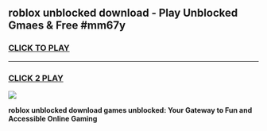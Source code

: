 
## roblox unblocked download - Play Unblocked Gmaes & Free #mm67y
<h3>
<a href="https://news.freeplayer.one?title=roblox_unblocked_download&ref=24F">CLICK TO PLAY</a></h3>
<hr>

<h3>
<a href="https://news.freeplayer.one?title=roblox_unblocked_download&ref=24F">CLICK 2 PLAY</a>
  
</h3>

<a href="https://news.freeplayer.one?title=roblox_unblocked_download&ref=24F/"><img src="https://clearcache.store/games.png"></a>


**roblox unblocked download games unblocked: Your Gateway to Fun and Accessible Online Gaming**
